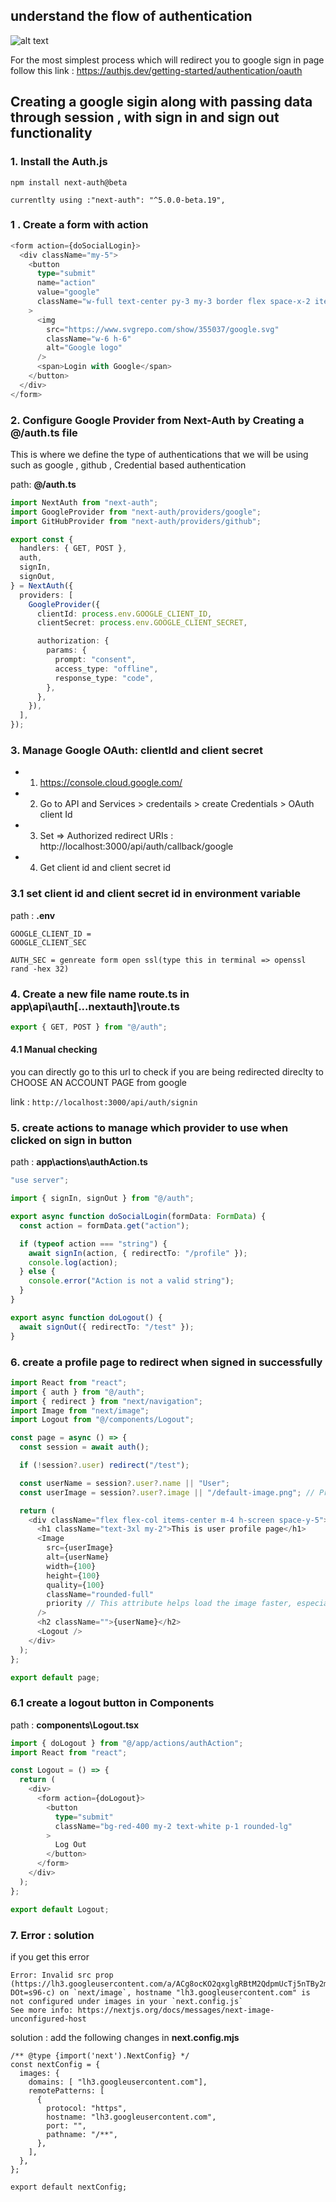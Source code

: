 ## understand the flow of authentication

![alt text](image-7.png)

For the most simplest process which will redirect you to google sign in page follow this link : https://authjs.dev/getting-started/authentication/oauth

## Creating a google sigin along with passing data through session , with sign in and sign out functionality

### 1. Install the Auth.js

```code
npm install next-auth@beta

currentlty using :"next-auth": "^5.0.0-beta.19",
```

### 1 . Create a form with action

```typescript
<form action={doSocialLogin}>
  <div className="my-5">
    <button
      type="submit"
      name="action"
      value="google"
      className="w-full text-center py-3 my-3 border flex space-x-2 items-center justify-center border-slate-200 rounded-lg text-slate-700 hover:border-slate-400 hover:text-slate-900 hover:shadow transition duration-150"
    >
      <img
        src="https://www.svgrepo.com/show/355037/google.svg"
        className="w-6 h-6"
        alt="Google logo"
      />
      <span>Login with Google</span>
    </button>
  </div>
</form>
```

### 2. Configure Google Provider from Next-Auth by Creating a **@/auth.ts** file

This is where we define the type of authentications that we will be using such as google , github , Credential based authentication

path: **@/auth.ts**

```typescript
import NextAuth from "next-auth";
import GoogleProvider from "next-auth/providers/google";
import GitHubProvider from "next-auth/providers/github";

export const {
  handlers: { GET, POST },
  auth,
  signIn,
  signOut,
} = NextAuth({
  providers: [
    GoogleProvider({
      clientId: process.env.GOOGLE_CLIENT_ID,
      clientSecret: process.env.GOOGLE_CLIENT_SECRET,

      authorization: {
        params: {
          prompt: "consent",
          access_type: "offline",
          response_type: "code",
        },
      },
    }),
  ],
});
```

### 3. Manage Google OAuth: clientId and client secret

- 1. https://console.cloud.google.com/
- 2. Go to API and Services > credentails > create Credentials > OAuth client Id
- 3. Set => Authorized redirect URIs : http://localhost:3000/api/auth/callback/google
- 4. Get client id and client secret id

### 3.1 set client id and client secret id in environment variable

path : **.env**

```code
GOOGLE_CLIENT_ID =
GOOGLE_CLIENT_SEC

AUTH_SEC = genreate form open ssl(type this in terminal => openssl rand -hex 32)
```

### 4. Create a new file name route.ts in **app\api\auth\[...nextauth]\route.ts**

```typescript
export { GET, POST } from "@/auth";
```

#### 4.1 Manual checking

you can directly go to this url to check if you are being redirected direclty to CHOOSE AN ACCOUNT PAGE from google

link : `http://localhost:3000/api/auth/signin`

### 5. create actions to manage which provider to use when clicked on sign in button

path : **app\actions\authAction.ts**

```typescript
"use server";

import { signIn, signOut } from "@/auth";

export async function doSocialLogin(formData: FormData) {
  const action = formData.get("action");

  if (typeof action === "string") {
    await signIn(action, { redirectTo: "/profile" });
    console.log(action);
  } else {
    console.error("Action is not a valid string");
  }
}

export async function doLogout() {
  await signOut({ redirectTo: "/test" });
}
```

### 6. create a profile page to redirect when signed in successfully

```typescript
import React from "react";
import { auth } from "@/auth";
import { redirect } from "next/navigation";
import Image from "next/image";
import Logout from "@/components/Logout";

const page = async () => {
  const session = await auth();

  if (!session?.user) redirect("/test");

  const userName = session?.user?.name || "User";
  const userImage = session?.user?.image || "/default-image.png"; // Provide a default image path

  return (
    <div className="flex flex-col items-center m-4 h-screen space-y-5">
      <h1 className="text-3xl my-2">This is user profile page</h1>
      <Image
        src={userImage}
        alt={userName}
        width={100}
        height={100}
        quality={100}
        className="rounded-full"
        priority // This attribute helps load the image faster, especially if it's above the fold
      />
      <h2 className="">{userName}</h2>
      <Logout />
    </div>
  );
};

export default page;
```

### 6.1 create a logout button in Components

path : **components\Logout.tsx**

```typescript
import { doLogout } from "@/app/actions/authAction";
import React from "react";

const Logout = () => {
  return (
    <div>
      <form action={doLogout}>
        <button
          type="submit"
          className="bg-red-400 my-2 text-white p-1 rounded-lg"
        >
          Log Out
        </button>
      </form>
    </div>
  );
};

export default Logout;
```

### 7. Error : solution

if you get this error

```code
Error: Invalid src prop (https://lh3.googleusercontent.com/a/ACg8ocKO2qxglgRBtM2QdpmUcTj5nTBy2mMy15ripTH8edi8t0LT-DOt=s96-c) on `next/image`, hostname "lh3.googleusercontent.com" is not configured under images in your `next.config.js`
See more info: https://nextjs.org/docs/messages/next-image-unconfigured-host

```

solution : add the following changes in **next.config.mjs**

```code
/** @type {import('next').NextConfig} */
const nextConfig = {
  images: {
    domains: [ "lh3.googleusercontent.com"],
    remotePatterns: [
      {
        protocol: "https",
        hostname: "lh3.googleusercontent.com",
        port: "",
        pathname: "/**",
      },
    ],
  },
};

export default nextConfig;
```

